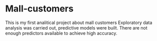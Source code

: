 # Mall-customers
This is my first analitical project about mall customers
Exploratory data analysis was carried out, predictive models were built. There are not enough predictors available to achieve high accuracy.

